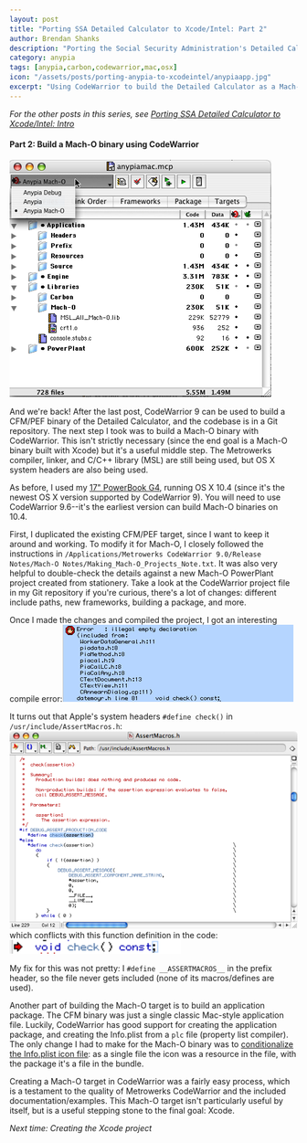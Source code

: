 ```yaml
---
layout: post
title: "Porting SSA Detailed Calculator to Xcode/Intel: Part 2"
author: Brendan Shanks
description: "Porting the Social Security Administration's Detailed Calculator from CodeWarrior to Xcode and Intel: Part 2"
category: anypia
tags: [anypia,carbon,codewarrior,mac,osx]
icon: "/assets/posts/porting-anypia-to-xcodeintel/anypiaapp.jpg"
excerpt: "Using CodeWarrior to build the Detailed Calculator as a Mach-O binary"
---
```


*For the other posts in this series, see [Porting SSA Detailed Calculator to Xcode/Intel: Intro](/2015/07/18/porting-anypia-to-xcodeintel)*

#### Part 2: Build a Mach-O binary using CodeWarrior

<img src="/assets/posts/porting-ssa-detailed-calculator-to-xcodeintel-part-2/project.png" alt="CodeWarrior Mach-O target"/>

And we're back! After the last post, CodeWarrior 9 can be used to build a CFM/PEF binary of the Detailed Calculator, and the codebase is in a Git repository. The next step I took was to build a Mach-O binary with CodeWarrior. This isn't strictly necessary (since the end goal is a Mach-O binary built with Xcode) but it's a useful middle step. The Metrowerks compiler, linker, and C/C++ library (MSL) are still being used, but OS X system headers are also being used.

As before, I used my [17" PowerBook G4](http://lowendmac.com/2004/17-powerbook-g4-1-5-ghz-mid-2004/), running OS X 10.4 (since it's the newest OS X version supported by CodeWarrior 9). You will need to use CodeWarrior 9.6--it's the earliest version can build Mach-O binaries on 10.4.

First, I duplicated the existing CFM/PEF target, since I want to keep it around and working. To modify it for Mach-O, I closely followed the instructions in `/Applications/Metrowerks CodeWarrior 9.0/Release Notes/Mach-O Notes/Making_Mach-O_Projects_Note.txt`. It was also very helpful to double-check the details against a new Mach-O PowerPlant project created from stationery. Take a look at the CodeWarrior project file in my Git repository if you're curious, there's a lot of changes: different include paths, new frameworks, building a package, and more.

Once I made the changes and compiled the project, I got an interesting compile error:<img src="/assets/posts/porting-ssa-detailed-calculator-to-xcodeintel-part-2/check_error1.png" alt="check() error message"/>

It turns out that Apple's system headers `#define check()` in `/usr/include/AssertMacros.h`:<img src="/assets/posts/porting-ssa-detailed-calculator-to-xcodeintel-part-2/check_error3.png" alt="check() error message"/>
which conflicts with this function definition in the code: <img src="/assets/posts/porting-ssa-detailed-calculator-to-xcodeintel-part-2/check_error2.png" alt="check() error message" style="width: 300px;"/>

My fix for this was not pretty: I `#define __ASSERTMACROS__` in the prefix header, so the file never gets included (none of its macros/defines are used).

Another part of building the Mach-O target is to build an application package. The CFM binary was just a single classic Mac-style application file. Luckily, CodeWarrior has good support for creating the application package, and creating the Info.plist from a `plc` file (property list compiler). The only change I had to make for the Mach-O binary was to [conditionalize the Info.plist icon file](https://github.com/bslabs/anypiamac/commit/9496cecdc3530a70f5a92815de6b25afb13865e2): as a single file the icon was a resource in the file, with the package it's a file in the bundle.

Creating a Mach-O target in CodeWarrior was a fairly easy process, which is a testament to the quality of Metrowerks CodeWarrior and the included documentation/examples. This Mach-O target isn't particularly useful by itself, but is a useful stepping stone to the final goal: Xcode.

*Next time: Creating the Xcode project*
